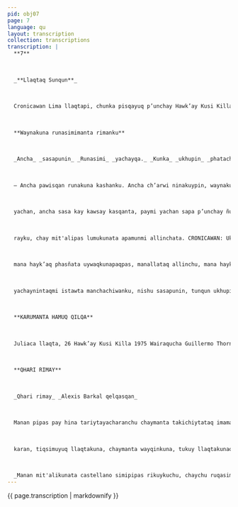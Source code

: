 ```yaml
---
pid: obj07
page: 7
language: qu
layout: transcription
collection: transcriptions
transcription: |
  **7**
  
  
  
  _**Llaqtaq Sunqun**_
  
  
  
  Cronicawan Lima llaqtapi, chunka pisqayuq p’unchay Hawk’ay Kusi Killa, 1975 watapi
  
  
  
  **Waynakuna runasimimanta rimanku**
  
  
  
  _Ancha_ _sasapunin_ _Runasimi_ _yachayqa._ _Kunka_ _ukhupin_ _phatachina._ _Anchatan_ _manchakuyku._
  
  
  
  — Ancha pawisqan runakuna kashanku. Ancha ch’arwi ninakuypin, waynakuna kawsanku, t'aqasqan, waq’ayasqan kashanku. Kay waynakunan hatarinku, mana llaqtaq kawsananpaq ima unanachata qusqan rayku, mana kay llaqta sinchu kayta yachachisqanmanta. Qayna pachapin llaqtaq qusqan, kharuta waynakunata purichiran. Llapa runakunaman comunicación willaykunan, waynakunaq kawsayninta ranpan; mana pawinankupaqtaq, qhapaq llaqtakuna, qharuqninkuna munasqanman hina apan. Kay qulqisapa, qhapaq llaqtakunapin, wallqakuna, turunpikuna, siwikuna ima uyachan, kay kikillantaqmi, yanqa rijch’aykunata wallpan, mañasqa kawsaykunata, yukaq rimariykunata, llaqtaq kayninta k'irispataq souveniers qhatukanata sayarichin." Chay ñawpaq rimasqayta sut'ichaspan, iskay waynakunata tapukuyku, imatas runasimimanta hamut'anku chayta. Llaqta runakunaq kawsayninmi, kunan waynakunapaq pukara hina sayarishan, tapurikuy hinan sayarishan. Chay tapurikuyman kutichiymi política cultural nisqanchismantaraq kashan, chaymi qhawachinan llaqtanchispa t'ijrakuyninta, imas sasa kay pacha t'ijraypi kashan chayta, imallataq aswan allin kashan, kay revolusiun iskaynin tiqsi sistemakunaq t'aqasqanmanta. Kay iskay tapusqay waynakunamantan, hujnin, llaqtamasinchis, ukhu llaqtayuqmi. Paymi kay Lima llaqtapi tiyayta yachakapunña. Huqnintaqmi ichaqa, Limamanta, paymi winaran sapankayninpaq llallinakuspa, paymi
  
  
  
  yachan, ancha sasa kay kawsay kasqanta, paymi yachan sapa p’unchay ñuqanchismanta, ñuga kayta ñawpachiyta: Ñawpaqtaraq, kay tapukuyta tapurikuyku, iskayninta kaqllata tapurikuyku. Iskayninkupas qhawanakunku, chaymanta asirinku. Raul sutiyuqmi, aswan ñawpaqta kutichiwanku. —Sut'illanta nisayki, manan wach'itapas chay runasimi kuskachakusqanmanta rikunichu. Yaqapascha ukhu llaqtakunapi tiyaq runakunapaq allin kanman; ichaqa, manan kaypiqa wagrapaqpas munaykuchu. CRONICAWAN.— Runasimipi mit'ali kasqanta yachankichischu. —Manan castellano simipipas qhawanchaykuchu, chaychus runasimipiraq qhawanchaschaykuman. Nishutani imaymanapas wichashan, karolinasmi kashan. Nawillan ancha allin, bakanmi 0J0 lomusninkuna apamusqan rayku. TERCERA qilqapas allinmi, bacansito deportes apamusqan
  
  
  
  rayku, chay mit'alipas lumukunata apamunmi allinchata. CRONICAWAN: Ukhu llaqtanchiskunata riqsiyta munawaqchischu. —Riki, ancha trumis. Qusqu llaqtaqa, cholito, cholita imallas kanku.. Faucettpin ch’usayta munayman, llapallan allin chaninchasqa, utaq carrandangaypi. Ancha sumaqmi illayqa, huq runakunata rmasikaun, huq llaqtakunatataq manyakun chamuyaspataq jamuniakuni. Ch'usayllatan munayman, manan istidiuchakunata munanichu... CRONICAWAN: Qanri, Willy Rondón, imaninkitaqri:. —Allinmi chay Runasimi riqsiyqa, ancha sasa, ingliswanmi, runasimiwanmi waq ayashaniraq, lukumbitan kashani. Ichaqa sut'illantan nisayki, inglistan yachachina, Runasimi yachu chishanankutaqa. Inglispin qhapaqkay kashan, progreso nisqanchismi inglispi kashan. Sunqullapaqmi Runasimiqa. Peru lSuyunchis riqsinallapaqmi. Ichaqa, y inglisñataqni aswan allin Kawsanapaq. YACHAY WASIPI YACHAQKUNAN Grabadorata rijrariykuspan, Malecón Cisneros Kama puririyku, kay Maleconga Miraflorispin kashan, chaypin Ricardo Palma Yachay Wasi kashan, chayllapitaqmi Programa de Intérpretes y iraductores Kashan; chaypin Runa simi yachaqkuna kashanku. " Ancha sumaq sipaskunawanmi rimaykuyku, llapallanku Runasimita yachashanku. Manan pipas rimariyta munachu sapanka sut'inpi, chayraykun kay qilqasqay llapallanku rimarisqan kashan.. CRONICAWAN: Ima ninkichistaq Runasimi kushkachakusqanmanta. Allin kamachillan. Allin kayninpas, mana allin kayninpas, kallantaqmi. Allin kaynimi, kay kamachiwan, simillapipas, kuskachakunku, runasimi rimaqkuna, castellano simi rimaqkunawan.a. Chay llapallan runakuna, runasimita yachanankumantan ichaqa supay kayña, hawcha kaymi hina kamachikuyqa. Chay kamachiymi mana allinchu, mana hayk’aq Antikunaman puriq runapaqqa, manallataq allinchu,
  
  
  
  mana hayk’aq phasñata uywaqkunapaqpas, manallataq allinchu, mana hayk’aq Inkakunaq Qhapaq yachayninta yachaqkunapaqpas. Manan kay runakunpaq Runasimi ni rinchu, nillataq hamunchu.. Chiqaqpin kashayku, Runasimi yachachiyqa, castellano rimaq llaqtakunapi, manapunin allinchu, qulupunin. Anti llaqtachakunapi inglista yachachiyman hinan kashan. " Kay Yachay Wasipin, griego simimanta aswan sasa Runasimi. Ratk’a qalluyukuy hinaraqmi, ancha pantay simin, ñaraq tupaykachin ñaraq mawk’akayninta lluqsichimun. Platon silogismos qilqasqanta yachay hinaraqmi.... Runasimi yachachiqkunataq, aswan sanp’allata ruwananku, sapallanmanta sasa kaqtinmi, aswan sasataraq sasayachinku, sasayachiytapunin munanku, ch’arwiytan munanku. Ichaqa munakuykun Runasimita,
  
  
  
  yachaynintaqmi istawta manchachiwanku, nishu sasapunin, tunqun ukhupin chay simita phatachina. Chay raykun ancha sasa, sapa punchaymi chay sasa kayta qhawashayku. Kantaqmi ichaqa, allin yachachiqkuna, manan asayacnspachu yahachinku, llapan rimasqankutan allinta yuyayniykupi hap iyku. Llapallan yachachiqkuna, yachachiyta munankuman chayqa, sumaqta yachachiyta munankuman chayqa," ñuqaykuqa allintan yachaykuman. Munaykumanmi karan, , aswan ashkhata paykunawan rimayta, kay Universidad Ricardo Palma sipaskunawan. Ancha allinmi paykuna rimasqanku, llapallan Runasimi yachachiqkunapaq. sut'illa rimasqankun, iñiyniykuta kutichipuwanku. Manan llapallan, waynakunachu mana allin kashanku. Waynakunan kallashankuraq pacha
  
  
  
  **KARUMANTA HAMUQ QILQA**
  
  
  
  Juliaca llaqta, 26 Hawk’ay Kusi Killa 1975 Wairaqucha Guillermo Thornidike L. La Cronica qilqa Kamayuq. LIMA SUYU.— Ancha yupaychasqa Kamachikuq Wiraqucha: Anchata q’uchuni kay qilqata kachaspayki, napaykuyniyta qayllaykiman samanpanaypaq, chaymanta samin uskayniyta churaspa qanpaq, chaymanta qilqa kamayuq arwiqkuna chaymanta yanapaqkunapaq allin yupaychasqa "La Cronica" sapa p’unchaymanta, kusi wayt’ayniyuq, allin kawsayniyugraq. "La Crónica" manta ancha qhawagniyuq hina. Punusuyupi, Juliacasuyupi aswan puriq, llaqta, hawa llaqta willayninkuna rayku chaymanta tukuy Revolucion Peruanawan tinkuyninmanta. Hunt'asqapunin rikukuni, qilqa llank’ayniykimanta, qhapaq yuyayniyuq, nuna kamachiyuq hatun, kayninmanta, Cronicawanpi yuyaymanaspa, runasimipi kananpaq, llaqtanchispa rimaynin, Peru suyuq simin, kunantaq rupupakuspa nisunman, Tawantisuyu apuskikunchiskunamanta; chay rayku qanta saminchayki Kamayuq Wiraqucha kayniykipi, tikuy Empresa Publicapi llank’aqkunatawan, Sistema Nacional de Informacionwan hunt’asqa, chaymanta qhapaq yuyayta llaqtanchispi mast’arisqaykichismanta tukuy llaqtanchispi, hawa llaqtakuna patanmanta phuqchispa, kaytan tukuy sunqu lulusqa aswan wakin llaqtamasiykunawan. Kunanqa tukuy llamp’usimi chaja llank aqkuna aswan kaynnpi, llaqta kamachiykunata riqsyta munanku kikin runasiminchispi, Kamachisqa Gobieno Rayalucianann htaqay kualpa 2. po niqinwan A. Aynuray Killa 1975, chaninmanta ankayllikuspa qhapaq yachay mast'arikunanpaq. Folklorico ñiqikuna phawachiq hina, radio difusorapi chaymanta Instituto Superior de Quechua y Aymara de Punomanta yachakuq. rilial del Instituto Superior de Quechua del Perú, Lima Llaqtapi umachasqa, kay suyupi chaski hina unanchakuyta munani; chaymanta kani Revolución paskaywan hunt'asqa, chay raykutaq suyani kutichiyniykita.. Qhipanitaq qayllaykimanta munakuq kamachiyki. Ramón Ediberto Gutiérez P. L.E. Nro. 5665104 Domicilio: Jr. Huáscar Nro. 196 Teléf. Nro. 298 Jiliaca.
  
  
  
  **QHARI RIMAY**
  
  
  
  _Qhari rimay_ _Alexis Barkal qelqasqan_
  
  
  
  Manan pipas pay hina tariytayacharanchu chaymanta takichiytataq imamantapas kilki nunanta. Paypiqa, hunt’asqa kilkin kasqa. Kunkansimi rayku, tukuypa awkin; tupukunapas, t'ikakunapas, utaq mankakunapas, kurkuchakunku, kurkuta hap’inku, chaymi kashan wiñaypaq, niwaspanchis: tukuypa hawanpin qaran, ukhupi makinakunaq fierru garan. Ukhupi kinsa p’alqapas utaq ukhun saviapi kuti qaranmanta kopihue t'ikakunapi, kanmi kilki yawar mayukuna, wiñay samapakuyniyuq. Pitagri, mana pay kanman karan chayqa, tijerakunaq wiqinta paskanman, punkukunaq kir, kirninta, rumikunaq chisi nikuyninta. Pitaqri, mana pay kanman chayqa, puriykacharan ukhu pacha mama quchakunata wisqasqa rimapakuq ch’urukunapi. Sichus pay ninman: T'anta, trigutaq puquran siminkunapi, chaymanta, asikuyninpitaq, chullurapun chaysi, yarqaykuna imayna yukay pujllay llina. Sichus pay ch’isiyayta wajyan chayqa, tukuy tiqsimuyu pichiwkunan siminta uyarispan achhuyamuran minchha tutamanta kama puñukunanpaq. Ñankunamanta mana wanaqsuqlla, manan pipas pay hina kanman karqan tukuy pachamanwatasqalla. Chay raykun, llaqtan
  
  
  
  karan, tiqsimuyuq llaqtakuna, chaymanta wayqinkuna, tukuy llaqtakunaq runamasin. Harawikun pay nispa niranku, ñuqataq aswanmanta yuyaymanaspa nini, llank’ayninqa kanman karan, suyay raqchi kamayuq, wasikamayuq qasilla musquq, runa rayku awqanakuq, chaymanta tukuy maqanakuymanta. Chilenun karan, chiqaqmi, ichaqa manan chay raykuchu nikusunman kusikuypas, iniypas, chaymanta sirapakuypas, llaqtayuqchu kanqaku, utaq mana manchaypas, lulunakuypas, chaymanta illarimuypas, pasaporte kayniyuq kanankupaq: mana manchay, luluchay, chaymanta illarimun. Kantaqmi waranqanpi phutunkuna, qhawawanchis imayna llakisqa wayqinchis hina sapa ch’isinmi tapuywanchispas hina kaq tuyata, ichaqa tukuy sispankunaq wasinman haykuq, mikhunata mikhukunanpaq utaq rakikamayninpaq huj uskata iñinanpaq. Ñuqa riqsirani. Manan ancha simi rimaychu, chiqaqmanta, rimaymi, icha niymantaqmi marq’ayninkunaqa khatatataranmi tukuypa patanmi, haylliq suyana unanchakuna hina. Tukuymi sutinmanta yacharanku, nisaqcha, Pablo sutiyuq kaspaqa, sutiyuqmi chaymanta paqarin p’unchay sutin kanqa.
  
  
  
  _Manan mit'alikunata castellano simipipas rikuykuchu, chaychu ruqasimipi qhawashaykuman._
---
```


{{ page.transcription | markdownify }}
